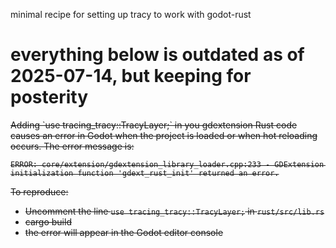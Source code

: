 minimal recipe for setting up tracy to work with godot-rust


# everything below is outdated as of 2025-07-14, but keeping for posterity
<strike>
Adding `use tracing_tracy::TracyLayer;` in you gdextension Rust code causes an error in Godot when the project is loaded or when hot reloading occurs. The error message is:

```
ERROR: core/extension/gdextension_library_loader.cpp:233 - GDExtension initialization function 'gdext_rust_init' returned an error.
```

To reproduce:
- Uncomment the line `use tracing_tracy::TracyLayer;` in `rust/src/lib.rs`
- cargo build
- the error will appear in the Godot editor console
</strike>
